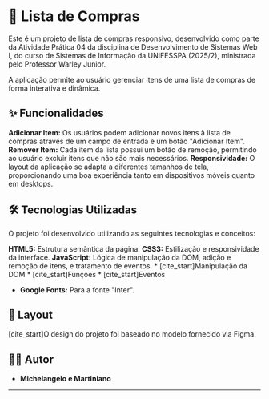 # 📝 Lista de Compras

Este é um projeto de lista de compras responsivo, desenvolvido como parte da Atividade Prática 04 da disciplina de Desenvolvimento de Sistemas Web I, do curso de Sistemas de Informação da UNIFESSPA (2025/2), ministrada pelo Professor Warley Junior. 

A aplicação permite ao usuário gerenciar itens de uma lista de compras de forma interativa e dinâmica. 

## ✨ Funcionalidades

**Adicionar Item:** Os usuários podem adicionar novos itens à lista de compras através de um campo de entrada e um botão "Adicionar Item". 
**Remover Item:** Cada item da lista possui um botão de remoção, permitindo ao usuário excluir itens que não são mais necessários. 
**Responsividade:** O layout da aplicação se adapta a diferentes tamanhos de tela, proporcionando uma boa experiência tanto em dispositivos móveis quanto em desktops. 

## 🛠️ Tecnologias Utilizadas

O projeto foi desenvolvido utilizando as seguintes tecnologias e conceitos:

**HTML5:** Estrutura semântica da página.
**CSS3:** Estilização e responsividade da interface.
**JavaScript:** Lógica de manipulação da DOM, adição e remoção de itens, e tratamento de eventos. 
    * [cite_start]Manipulação da DOM 
    * [cite_start]Funções 
    * [cite_start]Eventos 
* **Google Fonts:** Para a fonte "Inter".

## 🎨 Layout

[cite_start]O design do projeto foi baseado no modelo fornecido via Figma. 

## 👨‍💻 Autor

* **Michelangelo e Martiniano**

---

